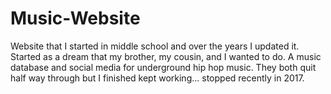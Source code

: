 # Music-Website
Website that I started in middle school and over the years I updated it. Started as a dream that my brother, my cousin, and I wanted to do. A music database and social media for underground hip hop music. They both quit half way through but I finished kept working... stopped recently in 2017. 
